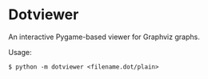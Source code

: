 
# Dotviewer

An interactive Pygame-based viewer for Graphviz graphs.

Usage:

```
$ python -m dotviewer <filename.dot/plain>
```


